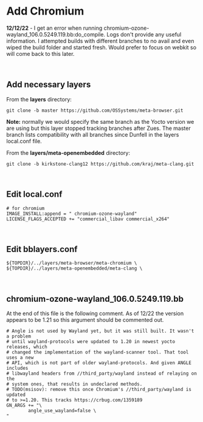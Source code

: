 # Add Chromium

**12/12/22** - I get an error when running chromium-ozone-wayland_106.0.5249.119.bb:do_compile. Logs don't provide any useful information. I attempted builds with different branches to no avail and even wiped the build folder and started fresh. Would prefer to focus on webkit so will come back to this later. 

&nbsp;

## Add necessary layers

From the **layers** directory:

```
git clone -b master https://github.com/OSSystems/meta-browser.git
```

**Note:** normally we would specify the same branch as the Yocto version we are using but this layer stopped tracking branches after Zues. The master branch lists compatibility with all branches since Dunfell in the layers local.conf file.

From the **layers/meta-openembedded** directory:

```
git clone -b kirkstone-clang12 https://github.com/kraj/meta-clang.git
```

&nbsp;

## Edit local.conf

```
# for chromium
IMAGE_INSTALL:append = " chromium-ozone-wayland"
LICENSE_FLAGS_ACCEPTED += "commercial_libav commercial_x264"
```

&nbsp;

## Edit bblayers.conf

```
${TOPDIR}/../layers/meta-browser/meta-chromium \
${TOPDIR}/../layers/meta-openembedded/meta-clang \
```

&nbsp;

## chromium-ozone-wayland_106.0.5249.119.bb

At the end of this file is the following comment. As of 12/22 the version appears to be 1.21 so this argument should be commented out.

```
# Angle is not used by Wayland yet, but it was still built. It wasn't a problem
# until wayland-protocols were updated to 1.20 in newest yocto releases, which
# changed the implementation of the wayland-scanner tool. That tool uses a new
# API, which is not part of older wayland-protocols. And given ANGLE includes
# libwayland headers from //third_party/wayland instead of relaying on the
# system ones, that results in undeclared methods.
# TODO(msisov): remove this once Chromium's //third_party/wayland is updated
# to >=1.20. This tracks https://crbug.com/1359189
GN_ARGS += "\
        angle_use_wayland=false \
"
```